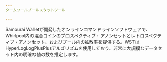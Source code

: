 ```yaml
---
タームワールプールスタットツール

---
```

Samourai Walletが開発したオンラインコマンドラインソフトウェアで、Whirlpool内の混合コインのプロスペクティブ・アノンセットとレトロスペクティブ・アノンセット、およびプール内の拡散率を提供する。WSTはHyperLogLogPlusPlusアルゴリズムを使用しており、非常に大規模なデータセット内の明確な値の数を推定します。